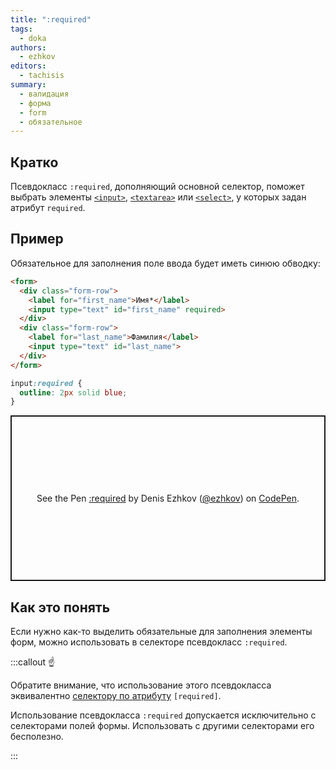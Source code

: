 ```yaml
---
title: ":required"
tags:
  - doka
authors:
  - ezhkov
editors:
  - tachisis
summary:
  - валидация
  - форма
  - form
  - обязательное
---
```


## Кратко

Псевдокласс `:required`, дополняющий основной селектор, поможет выбрать элементы [`<input>`](/html/input), [`<textarea>`](/html/textarea) или [`<select>`](/html/select), у которых задан атрибут `required`.

## Пример

Обязательное для заполнения поле ввода будет иметь синюю обводку:

```html
<form>
  <div class="form-row">
    <label for="first_name">Имя*</label>
    <input type="text" id="first_name" required>
  </div>
  <div class="form-row">
    <label for="last_name">Фамилия</label>
    <input type="text" id="last_name">
  </div>
</form>
```


```css
input:required {
  outline: 2px solid blue;
}
```

<p class="codepen" data-height="265" data-theme-id="light" data-default-tab="css,result" data-user="ezhkov" data-slug-hash="BaLbMKG" style="height: 265px; box-sizing: border-box; display: flex; align-items: center; justify-content: center; border: 2px solid; margin: 1em 0; padding: 1em;" data-pen-title=":required">
  <span>See the Pen <a href="https://codepen.io/ezhkov/pen/BaLbMKG">
  :required</a> by Denis Ezhkov (<a href="https://codepen.io/ezhkov">@ezhkov</a>)
  on <a href="https://codepen.io">CodePen</a>.</span>
</p>

## Как это понять

Если нужно как-то выделить обязательные для заполнения элементы форм, можно использовать в селекторе псевдокласс `:required`.

:::callout ☝️

Обратите внимание, что использование этого псевдокласса эквивалентно [селектору по атрибуту](/css/attribute-selector) `[required]`.

Использование псевдокласса `:required` допускается исключительно с селекторами полей формы. Использовать с другими селекторами его бесполезно.

:::
